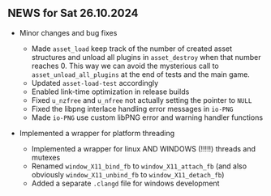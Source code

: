 ## NEWS for Sat 26.10.2024

* Minor changes and bug fixes
    * Made `asset_load` keep track of the number of created asset structures and unload all plugins in `asset_destroy` when that number reaches 0.
    This way we can avoid the mysterious call to `asset_unload_all_plugins` at the end of tests and the main game.
    * Updated `asset-load-test` accordingly
    * Enabled link-time optimization in release builds
    * Fixed `u_nzfree` and `u_nfree` not actually setting the pointer to `NULL`
    * Fixed the libpng interlace handling error messages in `io-PNG`
    * Made `io-PNG` use custom libPNG error and warning handler functions

* Implemented a wrapper for platform threading
    * Implemented a wrapper for linux AND WINDOWS (!!!!!) threads and mutexes
    * Renamed `window_X11_bind_fb` to `window_X11_attach_fb` (and also obviously `window_X11_unbind_fb` to `window_X11_detach_fb`)
    * Added a separate `.clangd` file for windows development
